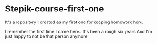 # Stepik-course-first-one
It's a repository I created as my first one for keeping homework here.

I remember the first time I came here..
It's been a rough six years
And I'm just happy to not be that person anymore

